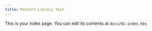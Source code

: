 ```yaml
---
title: Pattern Library Test
---
```


This is your index page. You can edit its contents at `docs/01-index.hbs`
